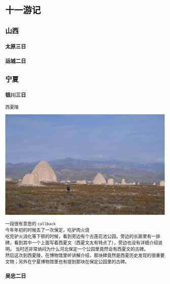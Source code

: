 # 十一游记

## 山西

### 太原三日

### 运城二日

## 宁夏

### 银川三日

西夏陵

![西夏陵](travel20250929-20251010.assets/image-20251014192221681.png)

一段很有意思的 `callback`  
今年年初的时候去了一次保定，吃驴肉火烧  
吃完驴火消化等下顿的时候，看到旁边有个古莲花池公园，旁边的长廊里有一排碑，看到其中一个上面写着西夏文（西夏文太有特点了），旁边也没有详细介绍说明。
当时还非常纳闷为什么河北保定一个公园里竟然会有西夏文的古碑。  
然后这次到西夏陵，在博物馆里听讲解介绍，那块碑竟然是西夏历史发现的很重要文物；另外在宁夏博物馆里也有提到那块在保定公园里的古碑。

### 吴忠二日

